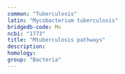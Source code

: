 ```yaml
---
common: "Tuberculosis"
latin: "Mycobacterium tuberculosis"
bridgedb-code: Mx
ncbi: "1773"
title: "Mtuberculosis pathways"
description:
homology: 
group: "Bacteria"
---
```

